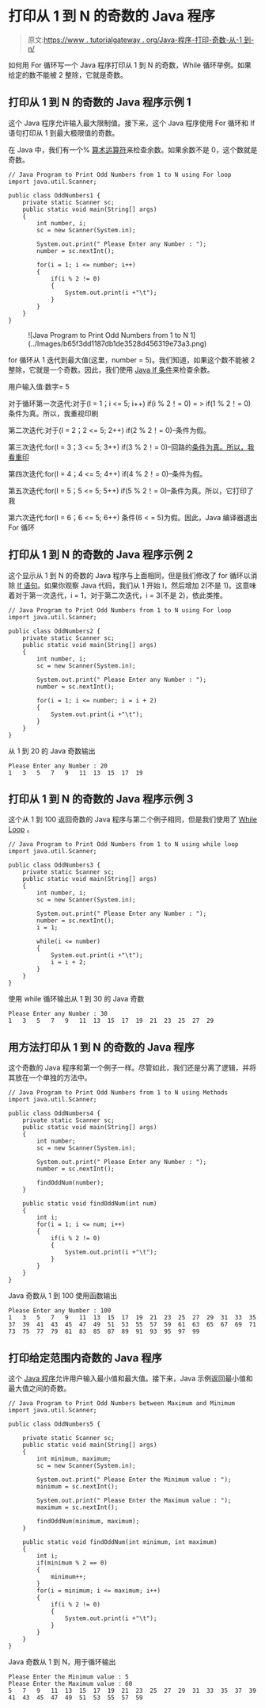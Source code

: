 # 打印从 1 到 N 的奇数的 Java 程序

> 原文:[https://www . tutorialgateway . org/Java-程序-打印-奇数-从-1 到-n/](https://www.tutorialgateway.org/java-program-to-print-odd-numbers-from-1-to-n/)

如何用 For 循环写一个 Java 程序打印从 1 到 N 的奇数，While 循环举例。如果给定的数不能被 2 整除，它就是奇数。

## 打印从 1 到 N 的奇数的 Java 程序示例 1

这个 Java 程序允许输入最大限制值。接下来，这个 Java 程序使用 For 循环和 If 语句打印从 1 到最大极限值的奇数。

在 Java 中，我们有一个% [算术运算符](https://www.tutorialgateway.org/java-arithmetic-operators/)来检查余数。如果余数不是 0，这个数就是奇数。

```
// Java Program to Print Odd Numbers from 1 to N using For loop
import java.util.Scanner;

public class OddNumbers1 {
	private static Scanner sc;
	public static void main(String[] args) 
	{
		int number, i;
		sc = new Scanner(System.in);

		System.out.print(" Please Enter any Number : ");
		number = sc.nextInt();	

		for(i = 1; i <= number; i++)
		{
			if(i % 2 != 0)
			{
				System.out.print(i +"\t"); 
			}
		}	
	}
}
```

<figure class="wp-block-image">![Java Program to Print Odd Numbers from 1 to N 1](../Images/b65f3dd1187db1de3528d456319e73a3.png)</figure>

for 循环从 1 迭代到最大值(这里，number = 5)。我们知道，如果这个数不能被 2 整除，它就是一个奇数。因此，我们使用 [Java If 条件](https://www.tutorialgateway.org/java-if-statement/)来检查余数。

用户输入值:数字= 5

对于循环第一次迭代:对于(I = 1；i <= 5; i++)
if(i % 2！= 0) = > if(1 % 2！= 0)
条件为真。所以，我重视印刷

第二次迭代:对于(I = 2；2 <= 5; 2++)
if(2 % 2！= 0)–条件为假。

第三次迭代:for(I = 3；3 <= 5; 3++)
if(3 % 2！= 0)–回路的[条件为真。所以，我看重印](https://www.tutorialgateway.org/java-for-loop/)

第四次迭代:for(I = 4；4 <= 5; 4++)
if(4 % 2！= 0)–条件为假。

第五次迭代:for(I = 5；5 <= 5; 5++)
if(5 % 2！= 0)–条件为真。所以，它打印了我

第六次迭代:for(I = 6；6 <= 5; 6++)
条件(6 < = 5)为假。因此，Java 编译器退出 For 循环

## 打印从 1 到 N 的奇数的 Java 程序示例 2

这个显示从 1 到 N 的奇数的 Java 程序与上面相同，但是我们修改了 for 循环以消除 [If 语句](https://www.tutorialgateway.org/if-statement-in-c/ "If Statement in C")。如果你观察 Java 代码，我们从 1 开始 I，然后增加 2(不是 1)。这意味着对于第一次迭代，i = 1，对于第二次迭代，i = 3(不是 2)，依此类推。

```
// Java Program to Print Odd Numbers from 1 to N using For loop
import java.util.Scanner;

public class OddNumbers2 {
	private static Scanner sc;
	public static void main(String[] args) 
	{
		int number, i;
		sc = new Scanner(System.in);

		System.out.print(" Please Enter any Number : ");
		number = sc.nextInt();	

		for(i = 1; i <= number; i = i + 2)
		{
			System.out.print(i +"\t"); 
		}	
	}
}
```

从 1 到 20 的 Java 奇数输出

```
Please Enter any Number : 20
1	3	5	7	9	11	13	15	17	19 
```

## 打印从 1 到 N 的奇数的 Java 程序示例 3

这个从 1 到 100 返回奇数的 Java 程序与第二个例子相同，但是我们使用了 [While Loop](https://www.tutorialgateway.org/java-while-loop/) 。

```
// Java Program to Print Odd Numbers from 1 to N using while loop
import java.util.Scanner;

public class OddNumbers3 {
	private static Scanner sc;
	public static void main(String[] args) 
	{
		int number, i;
		sc = new Scanner(System.in);

		System.out.print(" Please Enter any Number : ");
		number = sc.nextInt();	
		i = 1; 

		while(i <= number)
		{
			System.out.print(i +"\t"); 
			i = i + 2;
		}	
	}
}
```

使用 while 循环输出从 1 到 30 的 Java 奇数

 ```
Please Enter any Number : 30
1	3	5	7	9	11	13	15	17	19	21	23	25	27	29 
```

## 用方法打印从 1 到 N 的奇数的 Java 程序

这个奇数的 Java 程序和第一个例子一样。尽管如此，我们还是分离了逻辑，并将其放在一个单独的方法中。

```
// Java Program to Print Odd Numbers from 1 to N using Methods
import java.util.Scanner;

public class OddNumbers4 {
	private static Scanner sc;
	public static void main(String[] args) 
	{
		int number;
		sc = new Scanner(System.in);

		System.out.print(" Please Enter any Number : ");
		number = sc.nextInt();	

		findOddNum(number);	
	}

	public static void findOddNum(int num)
	{
		int i;
		for(i = 1; i <= num; i++)
		{
			if(i % 2 != 0)
			{
				System.out.print(i +"\t"); 
			}
		}	
	}
}
```

Java 奇数从 1 到 100 使用函数输出

```
Please Enter any Number : 100
1	3	5	7	9	11	13	15	17	19	21	23	25	27	29	31	33	35	37	39	41	43	45	47	49	51	53	55	57	59	61	63	65	67	69	71	73	75	77	79	81	83	85	87	89	91	93	95	97	99 
```

## 打印给定范围内奇数的 Java 程序

这个 [Java 程序](https://www.tutorialgateway.org/learn-java-programs/)允许用户输入最小值和最大值。接下来，Java 示例返回最小值和最大值之间的奇数。

```
// Java Program to Print Odd Numbers between Maximum and Minimum
import java.util.Scanner;

public class OddNumbers5 {

	private static Scanner sc;
	public static void main(String[] args) 
	{
		int minimum, maximum;
		sc = new Scanner(System.in);

		System.out.print(" Please Enter the Minimum value : ");
		minimum = sc.nextInt();	

		System.out.print(" Please Enter the Maximum value : ");
		maximum = sc.nextInt();	

		findOddNum(minimum, maximum);	
	}

	public static void findOddNum(int minimum, int maximum)
	{
		int i;
		if(minimum % 2 == 0)
		{
			minimum++;
		}
		for(i = minimum; i <= maximum; i++)
		{
			if(i % 2 != 0)
			{
				System.out.print(i +"\t"); 
			}
		}	
	}
}
```

Java 奇数从 1 到 N，用于循环输出

 ```
Please Enter the Minimum value : 5
 Please Enter the Maximum value : 60
5	7	9	11	13	15	17	19	21	23	25	27	29	31	33	35	37	39	41	43	45	47	49	51	53	55	57	59 
```